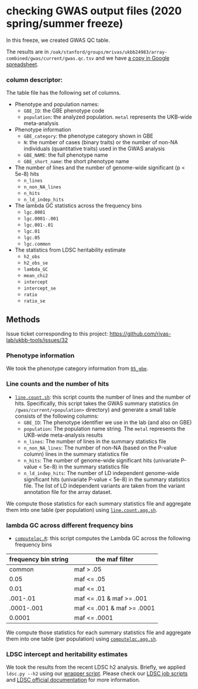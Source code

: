 # checking GWAS output files (2020 spring/summer freeze)

In this freeze, we created GWAS QC table.

The results are in `/oak/stanford/groups/mrivas/ukbb24983/array-combined/gwas/current/gwas.qc.tsv` and we have [a copy in Google spreadsheet](https://docs.google.com/spreadsheets/d/12cQ9NQcj5jRWY4VZtxMU9E01drUc_grUuNbV_UGiD8o/edit?usp=sharing).

### column descriptor:

The table file has the following set of columns.

- Phenotype and population names:
  - `GBE_ID`: the GBE phenotype code
  - `population`: the analyzed population. `metal` represents the UKB-wide meta-analysis
- Phenotype information
  - `GBE_category`: the phenotype category shown in GBE
  - `N`: the number of cases (binary traits) or the number of non-NA individuals (quantitative traits) used in the GWAS analysis
  - `GBE_NAME`: the full phenotype name
  - `GBE_short_name`: the short phenotype name
- The number of lines and the number of genome-wide significant (p < 5e-8) hits
  - `n_lines`
  - `n_non_NA_lines`
  - `n_hits`
  - `n_ld_indep_hits`
- The lambda GC statistics across the frequency bins
  - `lgc.0001`
  - `lgc.0001-.001`
  - `lgc.001-.01`
  - `lgc.01`
  - `lgc.05`
  - `lgc.common`
- The statistics from LDSC heritability estimate
  - `h2_obs`
  - `h2_obs_se`
  - `lambda_GC`
  - `mean_chi2`
  - `intercept`
  - `intercept_se`
  - `ratio`
  - `ratio_se`

## Methods

Issue ticket corresponding to this project: https://github.com/rivas-lab/ukbb-tools/issues/32

### Phenotype information

We took the phenotype category information from [`05_gbe`](/05_gbe/extras/20200812_GBE_category).

### Line counts and the number of hits

- [`line.count.sh`](line.count.sh): this script counts the number of lines and the number of hits. Specifically, this script takes the GWAS summary statistics (in `/gwas/current/<population>` directory) and generate a small table consists of the following columns:
  - `GBE_ID`: The phenotype identifier we use in the lab (and also on GBE)
  - `population`: The population name string. The `metal` represents the UKB-wide meta-analysis results
  - `n_lines`: The number of lines in the summary statistics file
  - `n_non_NA_lines`: The number of non-NA (based on the P-value column) lines in the summary statistics file
  - `n_hits`: The number of genome-wide significant hits (univariate P-value < 5e-8) in the summary statistics file
  - `n_ld_indep_hits`: The number of LD independent genome-wide significant hits (univariate P-value < 5e-8) in the summary statistics file. The list of LD independent variants are taken from the variant annotation file for the array dataset.

We compute those statistics for each summary statistics file and aggregate them into one table (per population) using [`line.count.agg.sh`](line.count.agg.sh).

### lambda GC across different frequency bins 

- [`computelqc.R`](computelqc.R): this script computes the Lambda GC across the following frequency bins

| frequency bin string | the maf filter             |
|----------------------|----------------------------|
| common               | maf > .05                  |
| 0.05                 | maf <= .05                 |
| 0.01                 | maf <= .01                 |
| .001-.01             | maf <= .01 & maf >= .001   |
| .0001-.001           | maf <= .001 & maf >= .0001 |
| 0.0001               | maf <= .0001               |

We compute those statistics for each summary statistics file and aggregate them into one table (per population) using [`computelqc.agg.sh`](computelqc.agg.sh).

### LDSC intercept and heritability estimates

We took the results from the recent LDSC h2 analysis. Briefly, we applied `ldsc.py --h2` using our [wrapper script](07_LDSC/helpers/ldsc_h2.sh). Please check our [LDSC job scripts](/07_LDSC/jobs/202007_LDSC) and [LDSC official documentation](https://github.com/bulik/ldsc) for more information.
